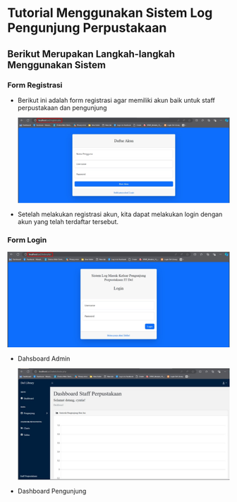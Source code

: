 # Tutorial Menggunakan Sistem Log Pengunjung Perpustakaan

## Berikut Merupakan Langkah-langkah Menggunakan Sistem

### Form Registrasi
- Berikut ini adalah form registrasi agar memiliki akun baik untuk staff perpustakaan dan pengunjung
  
  ![Form Registrasi](https://github.com/cyntiadebora/Proyek-PHP/blob/main/gambar%20demo/register.jpg?raw=true)

- Setelah melakukan registrasi akun, kita dapat melakukan login dengan akun yang telah terdaftar tersebut.
  
### Form Login
  ![Form Login](https://github.com/cyntiadebora/Proyek-PHP/blob/main/gambar%20demo/login.jpg?raw=true)

- Dahsboard Admin

  ![Dashboard Staff Perpustakaan](https://github.com/cyntiadebora/Proyek-PHP/blob/main/gambar%20demo/dahsboard%20admin.jpg?raw=true)



- Dashboard Pengunjung

